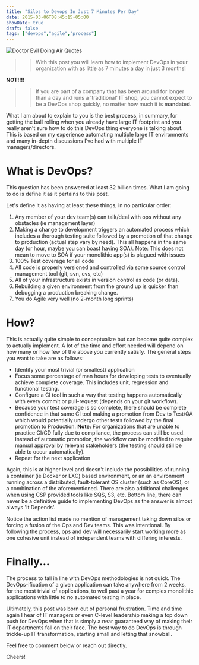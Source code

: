 ```yaml
---
title: "Silos to Devops In Just 7 Minutes Per Day"
date: 2015-03-06T08:45:15-05:00
showDate: true
draft: false
tags: ["devops","agile","process"]
---
```


![Doctor Evil Doing Air Quotes](/drevil.webp)

>> With this post you will learn how to implement DevOps in your organization with as little as 7 minutes a day in just 3 months!

**NOT!!!!**

>> If you are part of a company that has been around for longer than a day and runs a 'traditional' IT shop, you cannot expect to be a DevOps shop quickly, no matter how much it is **mandated**.

What I am about to explain to you is the best process, in summary, for getting the ball rolling when you already have large IT footprint and you really aren't sure how to do this DevOps thing everyone is talking about. This is based on my experience automating multiple large IT environments and many in-depth discussions I've had with multiple IT managers/directors.

# What is DevOps?

This question has been answered at least 32 billion times. What I am going to do is define it as it pertains to this post.

Let's define it as having at least these things, in no particular order:

1. Any member of your dev team(s) can talk/deal with ops without any obstacles (ie management layer)
2. Making a change to development triggers an automated process which includes a thorough testing suite followed by a promotion of that change to production (actual step vary by need). This all happens in the same day (or hour, maybe you can boast having SOA). Note: This does not mean to move to SOA if your monolithic app(s) is plagued with issues
3. 100% Test coverage for all code
4. All code is properly versioned and controlled via some source control management tool (git, svn, cvs, etc)
5. All of your infrastructure exists in version control as code (or data).
6. Rebuilding a given environment from the ground up is quicker than debugging a production breaking change.
7. You do Agile very well (no 2-month long sprints)

# How?

This is actually quite simple to conceptualize but can become quite complex to actually implement. A lot of the time and effort needed will depend on how many or how few of the above you currently satisfy. The general steps you want to take are as follows:

* Identify your most trivial (or smallest) application
* Focus some percentage of man hours for developing tests to eventually achieve complete coverage. This includes unit, regression and functional testing.
* Configure a CI tool in such a way that testing happens automatically with every commit or pull-request (depends on your git workflow).
* Because your test coverage is so complete, there should be complete confidence in that same CI tool making a promotion from Dev to Test/QA which would potentially undergo other tests followed by the final promotion to Production. **Note:** For organizations that are unable to practice CI/CD fully due to compliance, the process can still be used. Instead of automatic promotion, the workflow can be modified to require manual approval by relevant stakeholders (the testing should still be able to occur automatically).
* Repeat for the next application

Again, this is at higher level and doesn't include the possibilities of running a container (ie Docker or LXC) based environment, or an an environment running across a distributed, fault-tolerant OS cluster (such as CoreOS), or a combination of the aforementioned. There are also additional challenges when using CSP provided tools like SQS, S3, etc. Bottom line, there can never be a definitive guide to implementing DevOps as the answer is almost always 'It Depends'.

Notice the action list made no mention of management taking down silos or forcing a fusion of the Ops and Dev teams. This was intentional. By following the process, ops and dev will necessarily start working more as one cohesive unit instead of independent teams with differing interests.

# Finally...

The process to fall in line with DevOps methodologies is not quick. The DevOps-ification of a given application can take anywhere from 2 weeks, for the most trivial of applications, to well past a year for complex monolithic applications with little to no automated testing in place.

Ultimately, this post was born out of personal frustration. Time and time again I hear of IT managers or even C-level leadership making a top down push for DevOps when that is simply a near guaranteed way of making their IT departments fall on their face. The best way to do DevOps is through trickle-up IT transformation, starting small and letting that snowball.

Feel free to comment below or reach out directly.

Cheers!